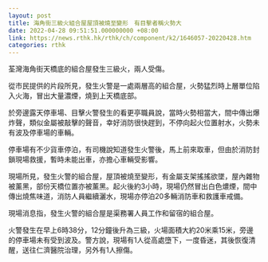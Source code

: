 ```yaml
---
layout: post
title: 海角街三級火組合屋屋頂被燒至變形　有目擊者稱火勢大
date: 2022-04-28 09:51:51.000000000 +08:00
link: https://news.rthk.hk/rthk/ch/component/k2/1646057-20220428.htm
categories: rthk
---
```


荃灣海角街天橋底的組合屋發生三級火，兩人受傷。

從市民提供的片段所見，發生火警是一處兩層高的組合屋，火勢猛烈時上層單位陷入火海，冒出大量濃煙，燒到上天橋底部。

於旁邊露天停車場、目擊火警發生的看更亭職員說，當時火勢相當大，間中傳出爆炸聲，類似金屬被敲擊的聲音，幸好消防很快趕到，不停向起火位置射水，火勢未有波及停車場的車輛。

停車場有不少貨車停泊，有司機說知道發生火警後，馬上前來取車，但由於消防封鎖現場救援，暫時未能出車，亦擔心車輛受影響。

現場所見，發生火警的組合屋，屋頂被燒至變形，有金屬支架搖搖欲墜，屋內雜物被薰黑，部份天橋位置亦被薰黑。起火後約3小時，現場仍然冒出白色燶煙，間中傳出燒焦味道，消防人員繼續灑水，現場亦停泊20多輛消防車和救護車戒備。

現場消息指，發生火警的組合屋是渠務署人員工作和留宿的組合屋。

火警發生在早上6時38分，12分鐘後升為三級，火場面積大約20米乘15米，旁邊的停車場未有受到波及。警方說，現場有1人從高處墮下，一度昏迷，其後恢復清醒，送往仁濟醫院治理，另外有1人擦傷。
